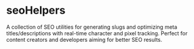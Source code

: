 # seoHelpers
A collection of SEO utilities for generating slugs and optimizing meta titles/descriptions with real-time character and pixel tracking. Perfect for content creators and developers aiming for better SEO results.
